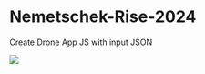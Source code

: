 # Nemetschek-Rise-2024
Create Drone App JS with input JSON

<img src="https://github.com/niki-9011/Drone_App_JS-Nemetschek/blob/main/Screenshot.png"/>
